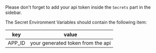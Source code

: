 Please don't forget to add your api token inside the `Secrets` part in the sidebar.

The Secret Environment Variables should contain the following item:

| key             | value                           |
|----             |-------                          |
|APP_ID           |your generated token from the api|

